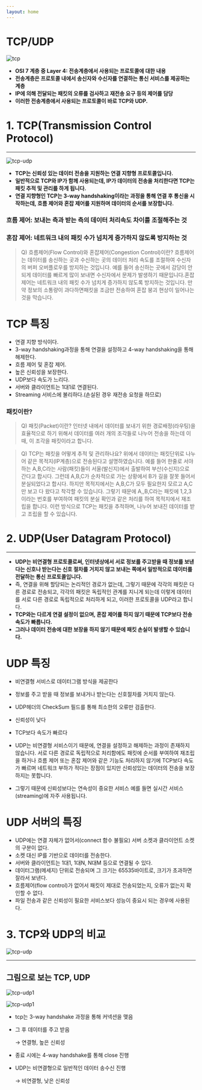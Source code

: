 ```yaml
---
layout: home
---
```

# TCP/UDP

![tcp](./img/tcp.jpeg)

- **OSI 7 계층 중 Layer 4: 전송계층에서 사용되는 프로토콜에 대한 내용**
- **전송계층은 프로토콜 내에서 송신자와 수신자를 연결하는 통신 서비스를 제공하는 계층**
- **IP에 의해 전달되는 패킷의 오류를 검사하고 재전송 요구 등의 제어를 담당**
- **이러한 전송계층에서 사용되는 프로토콜이 바로 TCP와 UDP.**

# **1. TCP(Transmission Control Protocol)**

---

![tcp-udp](./img/tcp-udp1.png)

- **TCP는 신뢰성 있는 데이터 전송을 지원하는 연결 지향형 프로토콜입니다.**
- **일반적으로 TCP와 IP가 함께 사용되는데, IP가 데이터의 전송을 처리한다면 TCP는 패킷 추적 및 관리를 하게 됩니다.**
- **연결 지향형인 TCP는 3-way handshaking이라는 과정을 통해 연결 후 통신을 시작하는데, 흐름 제어와 혼잡 제어를 지원하며 데이터의 순서를 보장합니다.**

### **흐름 제어: 보내는 측과 받는 측의 데이터 처리속도 차이를 조절해주는 것**

### **혼잡 제어: 네트워크 내의 패킷 수가 넘치게 증가하지 않도록 방지하는 것**

> Q) 흐름제어(Flow Control)와 혼잡제어(Congestion Control)이란? 흐름제어는 데이터를 송신하는 곳과 수신하는 곳의 데이터 처리 속도를 조절하여 수신자의 버퍼 오버플로우를 방지하는 것입니다. 예를 들어 송신하는 곳에서 감당이 안되게 데이터를 빠르게 많이 보내면 수신자에서 문제가 발생하기 때문입니다.혼잡제어는 네트워크 내의 패킷 수가 넘치게 증가하지 않도록 방지하는 것입니다. 만약 정보의 소통량이 과다하면패킷을 조금만 전송하여 혼잡 붕괴 현상이 일어나는 것을 막습니다.
> 

# **TCP 특징**

- 연결 지향 방식이다.
- 3-way handshaking과정을 통해 연결을 설정하고 4-way handshaking을 통해 해제한다.
- 흐름 제어 및 혼잡 제어.
- 높은 신뢰성을 보장한다.
- UDP보다 속도가 느리다.
- 서버와 클라이언트는 1대1로 연결된다.
- Streaming 서비스에 불리하다.(손실된 경우 재전송 요청을 하므로)

### 패킷이란?

> Q) 패킷(Packet)이란? 인터넷 내에서 데이터를 보내기 위한 경로배정(라우팅)을 효율적으로 하기 위해서 데이터를 여러 개의 조각들로 나누어 전송을 하는데 이때, 이 조각을 패킷이라고 합니다.
> 

> Q) TCP는 패킷을 어떻게 추적 및 관리하나요? 위에서 데이터는 패킷단위로 나누어 같은 목적지(IP계층)으로 전송된다고 설명하였습니다. 예를 들어 한줄로 서야하는 A,B,C라는 사람(패킷)들이 서울(발신지)에서 출발하여 부산(수신지)으로 간다고 합시다. 그런데 A,B,C가 순차적으로 가는 상황에서 B가 길을 잘못 들어서 분실되었다고 합시다. 하지만 목적지에서는 A,B,C가 모두 필요한지 모르고 A,C만 보고 다 왔다고 착각할 수 있습니다. 그렇기 때문에 A,,B,C라는 패킷에 1,2,3이라는 번호를 부여하여 패킷의 분실 확인과 같은 처리를 하여 목적지에서 재조립을 합니다. 이런 방식으로 TCP는 패킷을 추적하며, 나누어 보내진 데이터를 받고 조립을 할 수 있습니다.
> 

# **2. UDP(User Datagram Protocol)**

---

- **UDP는 비연결형 프로토콜로써, 인터넷상에서 서로 정보를 주고받을 때 정보를 보낸다는 신호나 받는다는 신호 절차를 거치지 않고 보내는 쪽에서 일방적으로 데이터를 전달하는 통신 프로토콜입니다.**
- 즉, 연결을 위해 할당되는 논리적인 경로가 없는데, 그렇기 때문에 각각의 패킷은 다른 경로로 전송되고, 각각의 패킷은 독립적인 관계를 지니게 되는데 이렇게 데이터를 서로 다른 경로로 독립적으로 처리하게 되고, 이러한 프로토콜을 UDP라고 합니다.
- **TCP와는 다르게 연결 설정이 없으며, 혼잡 제어를 하지 않기 때문에 TCP보다 전송 속도가 빠릅니다.**
- **그러나 데이터 전송에 대한 보장을 하지 않기 때문에 패킷 손실이 발생할 수 있습니다.**

# **UDP 특징**

- 비연결형 서비스로 데이터그램 방식을 제공한다
- 정보를 주고 받을 때 정보를 보내거나 받는다는 신호절차를 거치지 않는다.
- UDP헤더의 CheckSum 필드를 통해 최소한의 오류만 검출한다.
- 신뢰성이 낮다
- TCP보다 속도가 빠르다

- UDP는 비연결형 서비스이기 때문에, 연결을 설정하고 해제하는 과정이 존재하지 않습니다. 서로 다른 경로로 독립적으로 처리함에도 패킷에 순서를 부여하여 재조립을 하거나 흐름 제어 또는 혼잡 제어와 같은 기능도 처리하지 않기에 TCP보다 속도가 빠르며 네트워크 부하가 적다는 장점이 있지만 신뢰성있는 데이터의 전송을 보장하지는 못합니다.
- 그렇기 때문에 신뢰성보다는 연속성이 중요한 서비스 예를 들면 실시간 서비스(streaming)에 자주 사용됩니다.

# **UDP 서버의 특징**

- UDP에는 연결 자체가 없어서(connect 함수 불필요) 서버 소켓과 클라이언트 소켓의 구분이 없다.
- 소켓 대신 IP를 기반으로 데이터를 전송한다.
- 서버와 클라이언트는 1대1, 1대N, N대M 등으로 연결될 수 있다.
- 데이터그램(메세지) 단위로 전송되며 그 크기는 65535바이트로, 크기가 초과하면 잘라서 보낸다.
- 흐름제어(flow control)가 없어서 패킷이 제대로 전송되었는지, 오류가 없는지 확인할 수 없다.
- 파일 전송과 같은 신뢰성이 필요한 서비스보다 성능이 중요시 되는 경우에 사용된다.

# **3. TCP와 UDP의 비교**

![tcp-udp](./img/tcp-udp.png)


---

## 그림으로 보는 TCP, UDP

![tcp-udp1](./img/tcp-udp1.png)

![tcp-udp1](./img/tcp-udp2.png)

- tcp는 3-way handshake 과정을 통해 커넥션을 맺음
- 그 후 데이터를 주고 받음
    
    → 연결형, 높은 신뢰성
    
- 종료 시에는 4-way handshake를 통해 close 진행

- UDP는 비연결형으로 일반적인 데이터 송수신 진행
    
    → 비연결형, 낮은 신뢰성